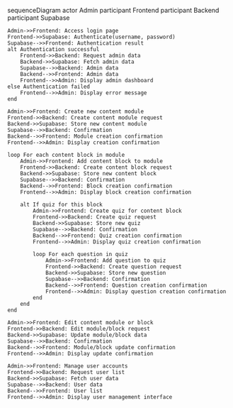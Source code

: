 sequenceDiagram
    actor Admin
    participant Frontend
    participant Backend
    participant Supabase

    Admin->>Frontend: Access login page
    Frontend->>Supabase: Authenticate(username, password)
    Supabase-->>Frontend: Authentication result
    alt Authentication successful
        Frontend->>Backend: Request admin data
        Backend->>Supabase: Fetch admin data
        Supabase-->>Backend: Admin data
        Backend-->>Frontend: Admin data
        Frontend-->>Admin: Display admin dashboard
    else Authentication failed
        Frontend-->>Admin: Display error message
    end

    Admin->>Frontend: Create new content module
    Frontend->>Backend: Create content module request
    Backend->>Supabase: Store new content module
    Supabase-->>Backend: Confirmation
    Backend-->>Frontend: Module creation confirmation
    Frontend-->>Admin: Display creation confirmation

    loop For each content block in module
        Admin->>Frontend: Add content block to module
        Frontend->>Backend: Create content block request
        Backend->>Supabase: Store new content block
        Supabase-->>Backend: Confirmation
        Backend-->>Frontend: Block creation confirmation
        Frontend-->>Admin: Display block creation confirmation

        alt If quiz for this block
            Admin->>Frontend: Create quiz for content block
            Frontend->>Backend: Create quiz request
            Backend->>Supabase: Store new quiz
            Supabase-->>Backend: Confirmation
            Backend-->>Frontend: Quiz creation confirmation
            Frontend-->>Admin: Display quiz creation confirmation

            loop For each question in quiz
                Admin->>Frontend: Add question to quiz
                Frontend->>Backend: Create question request
                Backend->>Supabase: Store new question
                Supabase-->>Backend: Confirmation
                Backend-->>Frontend: Question creation confirmation
                Frontend-->>Admin: Display question creation confirmation
            end
        end
    end

    Admin->>Frontend: Edit content module or block
    Frontend->>Backend: Edit module/block request
    Backend->>Supabase: Update module/block data
    Supabase-->>Backend: Confirmation
    Backend-->>Frontend: Module/block update confirmation
    Frontend-->>Admin: Display update confirmation

    Admin->>Frontend: Manage user accounts
    Frontend->>Backend: Request user list
    Backend->>Supabase: Fetch user data
    Supabase-->>Backend: User data
    Backend-->>Frontend: User list
    Frontend-->>Admin: Display user management interface